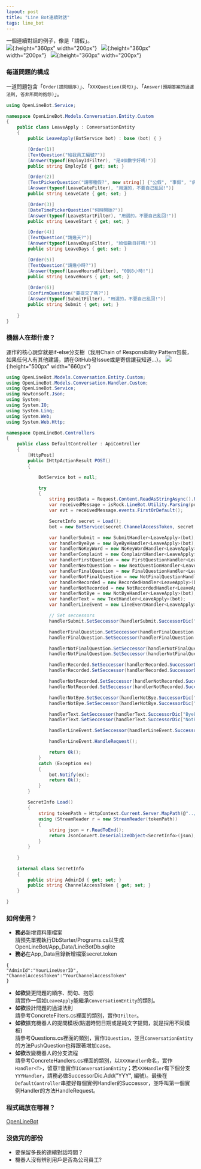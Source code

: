 ```yaml
---
layout: post
title: "Line Bot連續對話"
tags: line_bot
---
```

一個連續對話的例子，像是「請假」。  
![](../../../assets/line/line1.png){:height="360px" width="200px"}&nbsp;&nbsp; 
![](../../../assets/line/line2.png){:height="360px" width="200px"}&nbsp;&nbsp;
![](../../../assets/line/line3.png){:height="360px" width="200px"}
### 每道問題的構成
一道問題包含「``Order(提問順序)``」、「``XXXQuestion(問句)``」、「``Answer(預期答案的過濾法則, 答非所問的抱怨)``」。
~~~c#
using OpenLineBot.Service;

namespace OpenLineBot.Models.Conversation.Entity.Custom
{
    public class LeaveApply : ConversationEntity
    {
        public LeaveApply(BotService bot) : base (bot) { }

        [Order(1)]
        [TextQuestion("給我員工編號?")]
        [Answer(typeof(EmployIdFilter), "是4個數字好嗎!")]
        public string EmployId { get; set; }

        [Order(2)]
        [TextPickerQuestion("請哪種假?", new string[] {"公假", "事假", "病假"})]
        [Answer(typeof(LeaveCateFilter), "用選的，不要自己亂回!")]
        public string LeaveCate { get; set; }

        [Order(3)]
        [DateTimePickerQuestion("何時開始?")]
        [Answer(typeof(LeaveStartFilter), "用選的，不要自己亂回!")]
        public string LeaveStart { get; set; }

        [Order(4)]
        [TextQuestion("請幾天?")]
        [Answer(typeof(LeaveDaysFilter), "給個數目好嗎!")]
        public string LeaveDays { get; set; }

        [Order(5)]
        [TextQuestion("請幾小時?")]
        [Answer(typeof(LeaveHoursdFilter), "0到8小時!")]
        public string LeaveHours { get; set; }
        
        [Order(6)]
        [ConfirmQuestion("要提交了嗎?")]
        [Answer(typeof(SubmitFilter), "用選的，不要自己亂回!")]
        public string Submit { get; set; }
        
    }
}
~~~

### 機器人在想什麼？
運作的核心說穿就是if-else分支樹（我用Chain of Responsibility Pattern包裝，如果任何人有其他建議，請在GitHub發Issue或是寄信讓我知道...）。
![](../../../assets/line/line4.png){:height="500px" width="660px"}
~~~c#
using OpenLineBot.Models.Conversation.Entity.Custom;
using OpenLineBot.Models.Conversation.Handler.Custom;
using OpenLineBot.Service;
using Newtonsoft.Json;
using System;
using System.IO;
using System.Linq;
using System.Web;
using System.Web.Http;

namespace OpenLineBot.Controllers
{
    public class DefaultController : ApiController
    {
        [HttpPost]
        public IHttpActionResult POST()
        {

            BotService bot = null;

            try
            {
                string postData = Request.Content.ReadAsStringAsync().Result;
                var receivedMessage = isRock.LineBot.Utility.Parsing(postData);
                var evt = receivedMessage.events.FirstOrDefault();

                SecretInfo secret = Load();
                bot = new BotService(secret.ChannelAccessToken, secret.AdminId, evt);

                var handlerSubmit = new SubmitHandler<LeaveApply>(bot);
                var handlerByeBye = new ByeByeHandler<LeaveApply>(bot);
                var handlerNoKeyWord = new NoKeyWordHandler<LeaveApply>(bot);
                var handlerComplaint = new ComplaintHandler<LeaveApply>(bot);
                var handlerFirstQuestion = new FirstQuestionHandler<LeaveApply>(bot);
                var handlerNextQuestion = new NextQuestionHandler<LeaveApply>(bot);
                var handlerFinalQuestion = new FinalQuestionHandler<LeaveApply>(bot);
                var handlerNotFinalQuestion = new NotFinalQuestionHandler<LeaveApply>(bot);
                var handlerRecorded = new RecordedHandler<LeaveApply>(bot);
                var handlerNotRecorded = new NotRecordedHandler<LeaveApply>(bot);
                var handlerNotBye = new NotByeHandler<LeaveApply>(bot);
                var handlerText = new TextHandler<LeaveApply>(bot);
                var handlerLineEvent = new LineEventHandler<LeaveApply>(bot);

                // Set seccessors
                handlerSubmit.SetSeccessor(handlerSubmit.SuccessorDic["ByeBye"], handlerByeBye);

                handlerFinalQuestion.SetSeccessor(handlerFinalQuestion.SuccessorDic["Submit"], handlerSubmit);
                handlerFinalQuestion.SetSeccessor(handlerFinalQuestion.SuccessorDic["ByeBye"], handlerByeBye);

                handlerNotFinalQuestion.SetSeccessor(handlerNotFinalQuestion.SuccessorDic["NextQuestion"], handlerNextQuestion);
                handlerNotFinalQuestion.SetSeccessor(handlerNotFinalQuestion.SuccessorDic["Complaint"], handlerComplaint);

                handlerRecorded.SetSeccessor(handlerRecorded.SuccessorDic["FinalQuestion"], handlerFinalQuestion);
                handlerRecorded.SetSeccessor(handlerRecorded.SuccessorDic["NotFinalQuestion"], handlerNotFinalQuestion);

                handlerNotRecorded.SetSeccessor(handlerNotRecorded.SuccessorDic["FirstQuestion"], handlerFirstQuestion);
                handlerNotRecorded.SetSeccessor(handlerNotRecorded.SuccessorDic["NoKeyWord"], handlerNoKeyWord);

                handlerNotBye.SetSeccessor(handlerNotBye.SuccessorDic["Recorded"], handlerRecorded);
                handlerNotBye.SetSeccessor(handlerNotBye.SuccessorDic["NotRecorded"], handlerNotRecorded);

                handlerText.SetSeccessor(handlerText.SuccessorDic["ByeBye"], handlerByeBye);
                handlerText.SetSeccessor(handlerText.SuccessorDic["NotBye"], handlerNotBye);

                handlerLineEvent.SetSeccessor(handlerLineEvent.SuccessorDic["Text"], handlerText);

                handlerLineEvent.HandleRequest();

                return Ok();
            }
            catch (Exception ex)
            {
                bot.Notify(ex);
                return Ok();
            }
        }

        SecretInfo Load()
        {
            string tokenPath = HttpContext.Current.Server.MapPath(@"../App_Data/secret.token");
            using (StreamReader r = new StreamReader(tokenPath))
            {
                string json = r.ReadToEnd();
                return JsonConvert.DeserializeObject<SecretInfo>(json);
            }
        }

    }

    internal class SecretInfo
    {
        public string AdminId { get; set; }
        public string ChannelAccessToken { get; set; }
    }

}
~~~

### 如何使用？
* **務必**新增資料庫檔案  
請預先單獨執行DbStarter/Programs.cs以生成OpenLineBot/App_Data/LineBotDb.sqlite
* **務必**在App_Data目錄新增檔案secret.token  
```
{
"AdminId":"YourLineUserID",
"ChannelAccessToken":"YourChannelAccessToken"
}
```

* **如欲**變更問題的順序、問句、抱怨  
請實作一個如``LeaveApply``能繼承``ConversationEntity``的類別。
* **如欲**設計問題的過濾法則  
請參考ConcreteFilters.cs裡面的類別，實作``IFilter``。
* **如欲**擴充機器人的提問模板(點選時間日期或是純文字提問，就是採用不同模板)  
請參考Questions.cs裡面的類別，實作``IQuestion``，並且``ConversationEntity``的方法PushQuestion也得跟著增加case。
* **如欲**改變機器人的分支流程  
請參考ConcreteHandlers.cs裡面的類別，以``XXXHandler``命名，實作``Handler<T>``，留意``T``會實作``IConversationEntity``；若``XXXHandler``有下個分支``YYYHandler``，請務必做SuccessorDic.Add("YYY", 編號)。最後在``DefaultController``串接好每個實例Handler的Successor，並呼叫第一個實例Handler的方法HandleRequest。

### 程式碼放在哪裡？
[OpenLineBot](https://github.com/codegleaner/OpenLineBot)

### 沒做完的部份
* 要保留多長的連續對話時間？
* 機器人沒有辨別用戶是否為公司員工?
